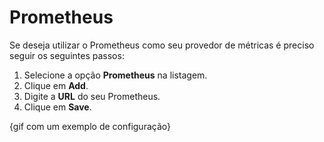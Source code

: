 # Prometheus

Se deseja utilizar o Prometheus como seu provedor de métricas é preciso seguir os seguintes passos:

1. Selecione a opção **Prometheus** na listagem.
2. Clique em **Add**.
3. Digite a **URL** do seu Prometheus.
4. Clique em **Save**.

{gif com um exemplo de configuração} 

